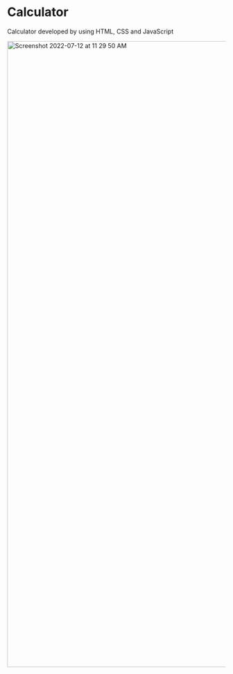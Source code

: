 # Calculator
Calculator developed by using HTML, CSS and JavaScript 

<img width="1440" alt="Screenshot 2022-07-12 at 11 29 50 AM" src="https://user-images.githubusercontent.com/64096661/178424875-1113a5b8-694c-44c9-b5ca-775b3fc0b180.png">

